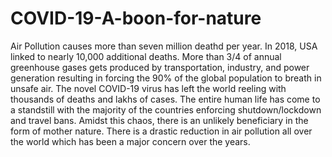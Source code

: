 # COVID-19-A-boon-for-nature
Air Pollution causes more than seven million deathd per year. In 2018, USA linked to nearly 10,000 additional deaths. More than 3/4 of annual greenhouse gases gets produced by transportation, 
industry, and power generation resulting in forcing the 90% of the global population to breath in unsafe air.
The novel COVID-19 virus has left the world reeling with thousands of deaths and lakhs of cases. The entire human life has come to a standstill with the majority of the countries enforcing shutdown/lockdown and travel bans.
Amidst this chaos, there is an unlikely beneficiary in the form
of mother nature. There is a drastic reduction in air pollution
all over the world which has been a major concern over the
years.

